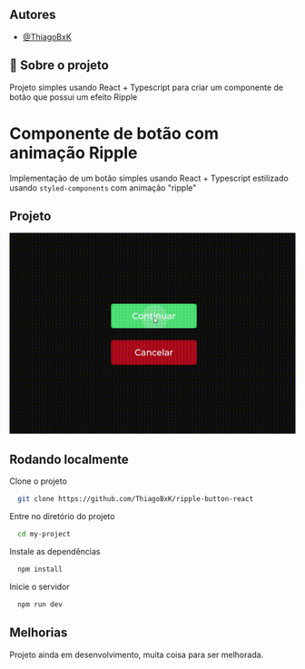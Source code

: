 ## Autores

- [@ThiagoBxK](https://www.github.com/ThiagoBxK)

## 🚀 Sobre o projeto

Projeto simples usando React + Typescript para criar um componente de botão que possui um efeito Ripple

# Componente de botão com animação Ripple

Implementação de um botão simples usando React + Typescript estilizado usando `styled-components` com animação "ripple"

## Projeto

![Preview](https://raw.githubusercontent.com/ThiagoBxK/ripple-button-react/main/preview.gif)

## Rodando localmente

Clone o projeto

```bash
  git clone https://github.com/ThiagoBxK/ripple-button-react
```

Entre no diretório do projeto

```bash
  cd my-project
```

Instale as dependências

```bash
  npm install
```

Inicie o servidor

```bash
  npm run dev
```

## Melhorias

Projeto ainda em desenvolvimento, muita coisa para ser melhorada.
